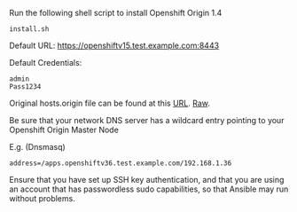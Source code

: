 Run the following shell script to install Openshift Origin 1.4
	
	install.sh

Default URL: https://openshiftv15.test.example.com:8443

Default Credentials:

	admin
	Pass1234

Original hosts.origin file can be found at this 
[URL](https://github.com/openshift/openshift-ansible/blob/release-1.5/inventory/byo/hosts.origin.example).
[Raw](https://raw.githubusercontent.com/openshift/openshift-ansible/release-1.5/inventory/byo/hosts.origin.example).


Be sure that your network DNS server has a wildcard entry pointing
to your Openshift Origin Master Node

E.g. (Dnsmasq)

	address=/apps.openshiftv36.test.example.com/192.168.1.36

Ensure that you have set up SSH key authentication, and that you are using 
an account that has passwordless sudo capabilities, so that Ansible may run
without problems.
